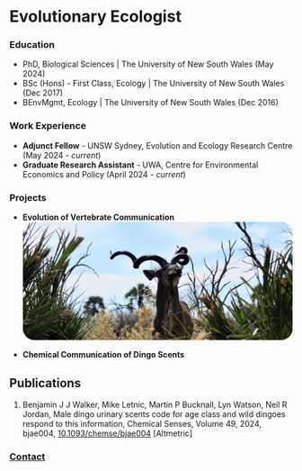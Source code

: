 # Evolutionary Ecologist

### Education
- PhD, Biological Sciences | The University of New South Wales (May 2024)
- BSc (Hons) - First Class, Ecology | The University of New South Wales (Dec 2017)
- BEnvMgmt, Ecology | The University of New South Wales (Dec 2016)

### Work Experience
- **Adjunct Fellow** - UNSW Sydney, Evolution and Ecology Research Centre (May 2024 - *current*)
- **Graduate Research Assistant** - UWA, Centre for Environmental Economics and Policy (April 2024 - *current*)

### Projects
- **Evolution of Vertebrate Communication**
![Kudu-Fieldwork](assets/img/kudu.png)

- **Chemical Communication of Dingo Scents**

## Publications
1. Benjamin J J Walker, Mike Letnic, Martin P Bucknall, Lyn Watson, Neil R Jordan, Male dingo urinary scents code for age class and wild dingoes respond to this information, Chemical Senses, Volume 49, 2024, bjae004, [10.1093/chemse/bjae004](https://doi.org/10.1093/chemse/bjae004) [Altmetric]<script type="text/javascript" src="https://d1bxh8uas1mnw7.cloudfront.net/assets/embed.js"></script><div class="altmetric-embed" data-badge-type="donut" data-altmetric-id="159165361"></div>

<div class='altmetric-embed' data-badge-type='donut' data-doi="10.1093/chemse/bjae004"></div>


### [Contact](mailto:bjjwalker1@gmail.com)

